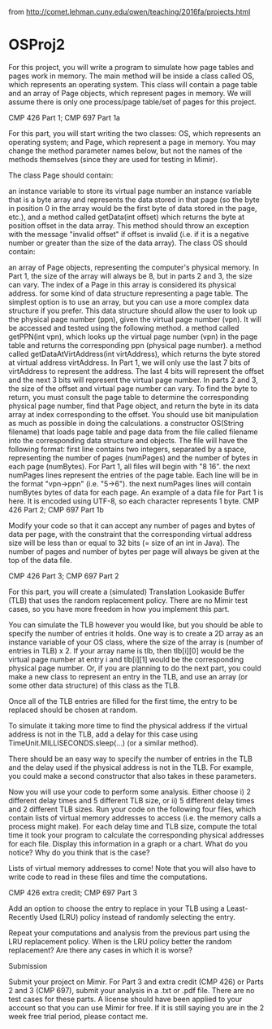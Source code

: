from http://comet.lehman.cuny.edu/owen/teaching/2016fa/projects.html

# OSProj2

For this project, you will write a program to simulate how page tables and pages work in memory. The main method will be inside a class called OS, which represents an operating system. This class will contain a page table and an array of Page objects, which represent pages in memory. We will assume there is only one process/page table/set of pages for this project.

CMP 426 Part 1; CMP 697 Part 1a

For this part, you will start writing the two classes: OS, which represents an operating system; and Page, which represent a page in memory. You may change the method parameter names below, but not the names of the methods themselves (since they are used for testing in Mimir).

The class Page should contain:

an instance variable to store its virtual page number
an instance variable that is a byte array and represents the data stored in that page (so the byte in position 0 in the array would be the first byte of data stored in the page, etc.), and
a method called getData(int offset) which returns the byte at position offset in the data array. This method should throw an exception with the message "invalid offset" if offset is invalid (i.e. if it is a negative number or greater than the size of the data array).
The class OS should contain:

an array of Page objects, representing the computer's physical memory. In Part 1, the size of the array will always be 8, but in parts 2 and 3, the size can vary. The index of a Page in this array is considered its physical address.
for some kind of data structure representing a page table. The simplest option is to use an array, but you can use a more complex data structure if you prefer. This data structure should allow the user to look up the physical page number (ppn), given the virtual page number (vpn). It will be accessed and tested using the following method.
a method called getPPN(int vpn), which looks up the virtual page number (vpn) in the page table and returns the corresponding ppn (physical page number).
a method called getDataAtVirtAddress(int virtAddress), which returns the byte stored at virtual address virtAddress. In Part 1, we will only use the last 7 bits of virtAddress to represent the address. The last 4 bits will represent the offset and the next 3 bits will represent the virtual page number. In parts 2 and 3, the size of the offset and virtual page number can vary. To find the byte to return, you must consult the page table to determine the corresponding physical page number, find that Page object, and return the byte in its data array at index corresponding to the offset. You should use bit manipulation as much as possible in doing the calculations.
a constructor OS(String filename) that loads page table and page data from the file called filename into the corresponding data structure and objects. The file will have the following format:
first line contains two integers, separated by a space, representing the number of pages (numPages) and the number of bytes in each page (numBytes). For Part 1, all files will begin with "8 16".
the next numPages lines represent the entries of the page table. Each line will be in the format "vpn->ppn" (i.e. "5->6").
the next numPages lines will contain numBytes bytes of data for each page.
An example of a data file for Part 1 is here. It is encoded using UTF-8, so each character represents 1 byte.
CMP 426 Part 2; CMP 697 Part 1b

Modify your code so that it can accept any number of pages and bytes of data per page, with the constraint that the corresponding virtual address size will be less than or equal to 32 bits (= size of an int in Java). The number of pages and number of bytes per page will always be given at the top of the data file.

CMP 426 Part 3; CMP 697 Part 2

For this part, you will create a (simulated) Translation Lookaside Buffer (TLB) that uses the random replacement policy. There are no Mimir test cases, so you have more freedom in how you implement this part.

You can simulate the TLB however you would like, but you should be able to specify the number of entries it holds. One way is to create a 2D array as an instance variable of your OS class, where the size of the array is (number of entries in TLB) x 2. If your array name is tlb, then tlb[i][0] would be the virtual page number at entry i and tlb[i][1] would be the corresponding physical page number. Or, if you are planning to do the next part, you could make a new class to represent an entry in the TLB, and use an array (or some other data structure) of this class as the TLB.

Once all of the TLB entries are filled for the first time, the entry to be replaced should be chosen at random.

To simulate it taking more time to find the physical address if the virtual address is not in the TLB, add a delay for this case using TimeUnit.MILLISECONDS.sleep(...) (or a similar method).

There should be an easy way to specify the number of entries in the TLB and the delay used if the physical address is not in the TLB. For example, you could make a second constructor that also takes in these parameters.

Now you will use your code to perform some analysis. Either choose i) 2 different delay times and 5 different TLB size, or ii) 5 different delay times and 2 different TLB sizes. Run your code on the following four files, which contain lists of virtual memory addresses to access (i.e. the memory calls a process might make). For each delay time and TLB size, compute the total time it took your program to calculate the corresponding physical addresses for each file. Display this information in a graph or a chart. What do you notice? Why do you think that is the case?

Lists of virtual memory addresses to come! Note that you will also have to write code to read in these files and time the computations.

CMP 426 extra credit; CMP 697 Part 3

Add an option to choose the entry to replace in your TLB using a Least-Recently Used (LRU) policy instead of randomly selecting the entry.

Repeat your computations and analysis from the previous part using the LRU replacement policy. When is the LRU policy better the random replacement? Are there any cases in which it is worse?

Submission

Submit your project on Mimir. For Part 3 and extra credit (CMP 426) or Parts 2 and 3 (CMP 697), submit your analysis in a .txt or .pdf file. There are no test cases for these parts.
A license should have been applied to your account so that you can use Mimir for free. If it is still saying you are in the 2 week free trial period, please contact me.



